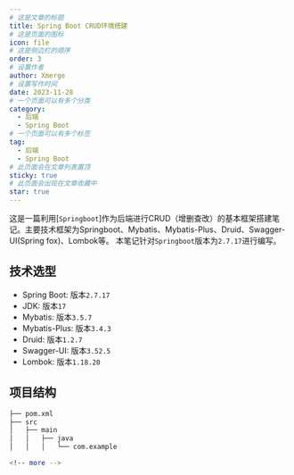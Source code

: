```yaml
---
# 这是文章的标题
title: Spring Boot CRUD环境搭建
# 这是页面的图标
icon: file
# 这是侧边栏的顺序
order: 3
# 设置作者
author: Xmerge
# 设置写作时间
date: 2023-11-28
# 一个页面可以有多个分类
category:
  - 后端
  - Spring Boot
# 一个页面可以有多个标签
tag:
  - 后端
  - Spring Boot
# 此页面会在文章列表置顶
sticky: true
# 此页面会出现在文章收藏中
star: true
---
```


这是一篇利用[`Springboot`]作为后端进行CRUD（增删查改）的基本框架搭建笔记。主要技术框架为Springboot、Mybatis、Mybatis-Plus、Druid、Swagger-UI(Spring fox)、Lombok等。
本笔记针对`Springboot`版本为`2.7.17`进行编写。

<!-- more -->

## 技术选型

- Spring Boot: 版本`2.7.17`
- JDK: 版本`17`
- Mybatis: 版本`3.5.7`
- Mybatis-Plus: 版本`3.4.3`
- Druid: 版本`1.2.7`
- Swagger-UI: 版本`3.52.5`
- Lombok: 版本`1.18.20`

## 项目结构

```bash
├── pom.xml
├── src
│   ├── main
│   │   ├── java
│   │   │   └── com.example

<!-- more -->
```
